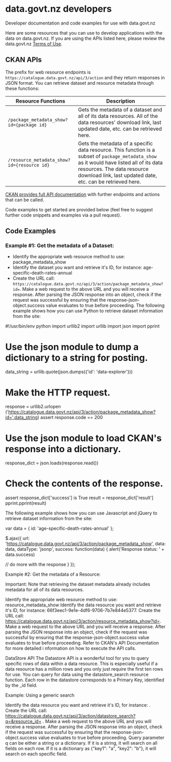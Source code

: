 # data.govt.nz developers
Developer documentation and code examples for use with data.govt.nz

Here are some resources that you can use to develop applications with the data on data.govt.nz. If you are using the APIs listed here, please review the data.govt.nz [Terms of Use](https://www.data.govt.nz/terms-of-use/).

## CKAN APIs
The prefix for web resource endpoints is `https://catalogue.data.govt.nz/api/3/action` and they return responses in JSON format. You can retrieve dataset and resource metadata through these functions:

|Resource Functions | Description |
|---|---|
|`/package_metadata_show?id={package id}`|Gets the metadata of a dataset and all of its data resources. All of the data resources' download link, last updated date, etc. can be retrieved here.|
|`/resource_metadata_show?id={resource id}`|Gets the metadata of a specific data resource. This function is a subset of `package_metadata_show` as it would have listed all of its data resources. The data resource download link, last updated date, etc. can be retrieved here.|

[CKAN provides full API documentation](http://docs.ckan.org/en/latest/api/index.html) with further endpoints and actions that can be called.

Code examples to get started are provided below (feel free to suggest further code snippets and examples via a pull request).

## Code Examples


### Example #1: Get the metadata of a Dataset:

 - Identify the appropriate web resource method to use: package_metadata_show
 - Identify the dataset you want and retrieve it's ID, for instance: age-specific-death-rates-annual
 - Create the URL call: `https://catalogue.data.govt.nz/api/3/action/package_metadata_show?id=`.
Make a web request to the above URL and you will receive a response. After parsing the JSON response into an object, check if the request was successful by ensuring that the response-json-object.success value evaluates to true before proceeding.
The following example shows how you can use Python to retrieve dataset information from the site:

#!/usr/bin/env python
import urllib2
import urllib
import json
import pprint

# Use the json module to dump a dictionary to a string for posting.
data_string = urllib.quote(json.dumps({'id': 'data-explorer'}))

# Make the HTTP request.
response = urllib2.urlopen
('https://catalogue.data.govt.nz/api/3/action/package_metadata_show?id=',data_string)
assert response.code == 200

# Use the json module to load CKAN's response into a dictionary.
response_dict = json.loads(response.read())

# Check the contents of the response.
assert response_dict['success'] is True
result = response_dict['result']
pprint.pprint(result)
    
The following example shows how you can use Javascript and jQuery to retrieve dataset information from the site:

var data = {
id: 'age-specific-death-rates-annual'
};

$.ajax({
url: 'https://catalogue.data.govt.nz/api/3/action/package_metadata_show',
data: data,
dataType: 'jsonp',
success: function(data) {
alert('Response status: ' + data.success)

// do more with the response
}
});
    
Example #2: Get the metadata of a Resource:

Important: Note that retrieving the dataset metadata already includes metadata for all of its data resources.

Identify the appropriate web resource method to use: resource_metadata_show
Identify the data resource you want and retrieve it's ID, for instance: 66f3eec1-9e1e-4df6-9706-7b7e844e5377.
Create the URL call: https://catalogue.data.govt.nz/api/3/action/resource_metadata_show?id=.
Make a web request to the above URL and you will receive a response. After parsing the JSON response into an object, check if the request was successful by ensuring that the response-json-object.success value evaluates to true before proceeding.
Refer to CKAN's API Documentation for more detailed i nformation on how to execute the API calls.

DataStore API
The Datastore API is a wonderful tool for you to query specific rows of data within a data resource. This is especially useful if a data resource has a million rows and you only just require the first ten rows for use. You can query for data using the datastore_search resource function. Each row in the datastore corresponds to a Primary Key, identified by the _id field.

Example: Using a generic search

Identify the data resource you want and retrieve it's ID, for instance: .
Create the URL call: https://catalogue.data.govt.nz/api/3/action/datastore_search?q=&resource_id= .
Make a web request to the above URL and you will receive a response. After parsing the JSON response into an object, check if the request was successful by ensuring that the response-json-object.success value evaluates to true before proceeding.
Query parameter q can be either a string or a dictionary. If it is a string, it will search on all fields on each row. If it is a dictionary as {"key1": "a", "key2": "b"}, it will search on each specific field.
